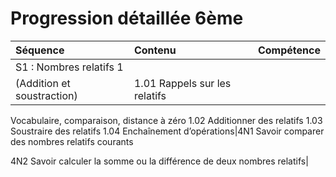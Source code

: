 # Progression détaillée 6ème

| Séquence|Contenu |Compétence|
| :---------------- | :---------------- | :---------------- |
|  S1 : Nombres relatifs 1
(Addition et soustraction)|1.01 Rappels sur les relatifs
Vocabulaire, comparaison, distance à zéro
1.02 Additionner des relatifs
1.03 Soustraire des relatifs
1.04 Enchaînement d’opérations|4N1 Savoir comparer des nombres relatifs courants

4N2 Savoir calculer la somme ou la différence de deux nombres relatifs|
